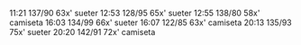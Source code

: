 

11:21 137/90 63x' sueter
12:53 128/95 65x' sueter
12:55 138/80 58x' camiseta
16:03 134/99 66x' sueter
16:07 122/85 63x' camiseta
20:13 135/93 75x' sueter
20:20 142/91 72x' camiseta